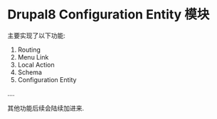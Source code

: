 # Drupal8 Configuration Entity 模块

主要实现了以下功能:

1. Routing
2. Menu Link
3. Local Action
4. Schema
5. Configuration Entity


....

其他功能后续会陆续加进来.